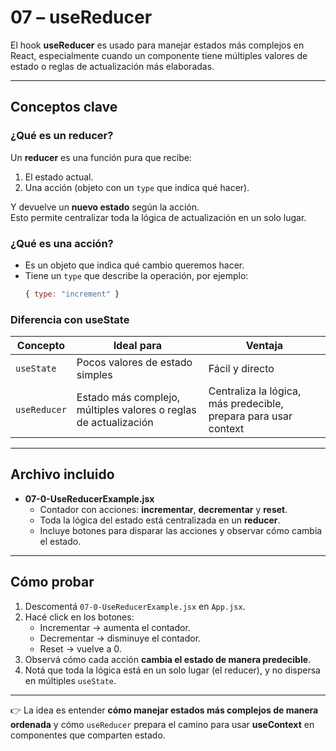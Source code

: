 # 07 – useReducer

El hook **useReducer** es usado para manejar estados más complejos en React, especialmente cuando un componente tiene múltiples valores de estado o reglas de actualización más elaboradas.

---

## Conceptos clave

### ¿Qué es un reducer?
Un **reducer** es una función pura que recibe:
1. El estado actual.
2. Una acción (objeto con un `type` que indica qué hacer).

Y devuelve un **nuevo estado** según la acción.  
Esto permite centralizar toda la lógica de actualización en un solo lugar.

### ¿Qué es una acción?
- Es un objeto que indica qué cambio queremos hacer.
- Tiene un `type` que describe la operación, por ejemplo:
  ```js
  { type: "increment" }
  ```

### Diferencia con useState
| Concepto     | Ideal para                                                       | Ventaja         |
|--------------|------------------------------------------------------------------|-----------------|
| `useState`   | Pocos valores de estado simples                                  | Fácil y directo |
| `useReducer` | Estado más complejo, múltiples valores o reglas de actualización | Centraliza la lógica, más predecible, prepara para usar context |

---

## Archivo incluido

- **07-0-UseReducerExample.jsx**  
  - Contador con acciones: **incrementar**, **decrementar** y **reset**.  
  - Toda la lógica del estado está centralizada en un **reducer**.  
  - Incluye botones para disparar las acciones y observar cómo cambia el estado.

---

## Cómo probar

1. Descomentá `07-0-UseReducerExample.jsx` en `App.jsx`.  
2. Hacé click en los botones:
   - Incrementar → aumenta el contador.  
   - Decrementar → disminuye el contador.  
   - Reset → vuelve a 0.  
3. Observá cómo cada acción **cambia el estado de manera predecible**.  
4. Notá que toda la lógica está en un solo lugar (el reducer), y no dispersa en múltiples `useState`.

---

👉 La idea es entender **cómo manejar estados más complejos de manera ordenada** y cómo `useReducer` prepara el camino para usar **useContext** en componentes que comparten estado.
